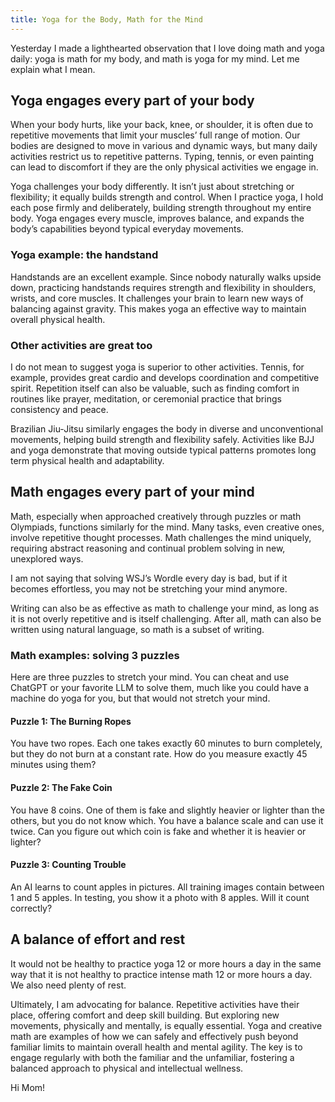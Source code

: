 ```yaml
---
title: Yoga for the Body, Math for the Mind
---
```


Yesterday I made a lighthearted observation that I love doing math and yoga daily: yoga is math for my body, and math is yoga for my mind. Let me explain what I mean.

## Yoga engages every part of your body

When your body hurts, like your back, knee, or shoulder, it is often due to repetitive movements that limit your muscles’ full range of motion. Our bodies are designed to move in various and dynamic ways, but many daily activities restrict us to repetitive patterns. Typing, tennis, or even painting can lead to discomfort if they are the only physical activities we engage in.

Yoga challenges your body differently. It isn’t just about stretching or flexibility; it equally builds strength and control. When I practice yoga, I hold each pose firmly and deliberately, building strength throughout my entire body. Yoga engages every muscle, improves balance, and expands the body’s capabilities beyond typical everyday movements.

### Yoga example: the handstand

Handstands are an excellent example. Since nobody naturally walks upside down, practicing handstands requires strength and flexibility in shoulders, wrists, and core muscles. It challenges your brain to learn new ways of balancing against gravity. This makes yoga an effective way to maintain overall physical health.

### Other activities are great too

I do not mean to suggest yoga is superior to other activities. Tennis, for example, provides great cardio and develops coordination and competitive spirit. Repetition itself can also be valuable, such as finding comfort in routines like prayer, meditation, or ceremonial practice that brings consistency and peace.

Brazilian Jiu-Jitsu similarly engages the body in diverse and unconventional movements, helping build strength and flexibility safely. Activities like BJJ and yoga demonstrate that moving outside typical patterns promotes long term physical health and adaptability.

## Math engages every part of your mind

Math, especially when approached creatively through puzzles or math Olympiads, functions similarly for the mind. Many tasks, even creative ones, involve repetitive thought processes. Math challenges the mind uniquely, requiring abstract reasoning and continual problem solving in new, unexplored ways.

I am not saying that solving WSJ’s Wordle every day is bad, but if it becomes effortless, you may not be stretching your mind anymore.

Writing can also be as effective as math to challenge your mind, as long as it is not overly repetitive and is itself challenging. After all, math can also be written using natural language, so math is a subset of writing.

### Math examples: solving 3 puzzles

Here are three puzzles to stretch your mind. You can cheat and use ChatGPT or your favorite LLM to solve them, much like you could have a machine do yoga for you, but that would not stretch your mind.

#### Puzzle 1: The Burning Ropes

You have two ropes. Each one takes exactly 60 minutes to burn completely, but they do not burn at a constant rate. How do you measure exactly 45 minutes using them?

#### Puzzle 2: The Fake Coin

You have 8 coins. One of them is fake and slightly heavier or lighter than the others, but you do not know which. You have a balance scale and can use it twice.
Can you figure out which coin is fake and whether it is heavier or lighter?

#### Puzzle 3: Counting Trouble

An AI learns to count apples in pictures. All training images contain between 1 and 5 apples. In testing, you show it a photo with 8 apples. Will it count correctly?

## A balance of effort and rest

It would not be healthy to practice yoga 12 or more hours a day in the same way that it is not healthy to practice intense math 12 or more hours a day. We also need plenty of rest.

Ultimately, I am advocating for balance. Repetitive activities have their place, offering comfort and deep skill building. But exploring new movements, physically and mentally, is equally essential. Yoga and creative math are examples of how we can safely and effectively push beyond familiar limits to maintain overall health and mental agility. The key is to engage regularly with both the familiar and the unfamiliar, fostering a balanced approach to physical and intellectual wellness.

Hi Mom!